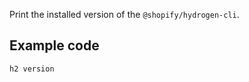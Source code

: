 <!-- This file is generated from the source code. Edit the files in /packages/cli/src/commands/version and run 'yarn generate-docs' at the root of this repo. -->

Print the installed version of the `@shopify/hydrogen-cli`.

## Example code

```bash
h2 version
```
